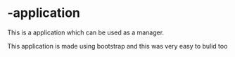 # -application
This is a application which can be used as a  manager.


This application is made using bootstrap 
and this was very easy to bulid too 
